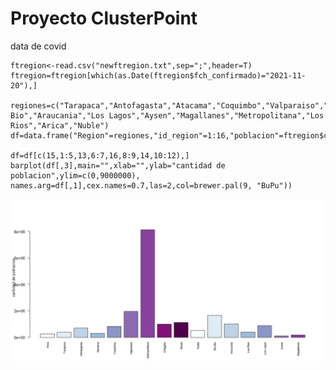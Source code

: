 # Proyecto ClusterPoint
data de covid

```{r,echo=FALSE,results='asis'}
ftregion<-read.csv("newftregion.txt",sep=";",header=T)
ftregion=ftregion[which(as.Date(ftregion$fch_confirmado)="2021-11-20"),]

regiones=c("Tarapaca","Antofagasta","Atacama","Coquimbo","Valparaiso","Ohiggins","Maule","Bio-Bio","Araucania","Los Lagos","Aysen","Magallanes","Metropolitana","Los Rios","Arica","Nuble")
df=data.frame("Region"=regiones,"id_region"=1:16,"poblacion"=ftregion$cant_poblacion[2:17])

df=df[c(15,1:5,13,6:7,16,8:9,14,10:12),]
barplot(df[,3],main="",xlab="",ylab="cantidad de poblacion",ylim=c(0,9000000), names.arg=df[,1],cex.names=0.7,las=2,col=brewer.pal(9, "BuPu"))

```
![Idaho overdispersion](pobla.png)
